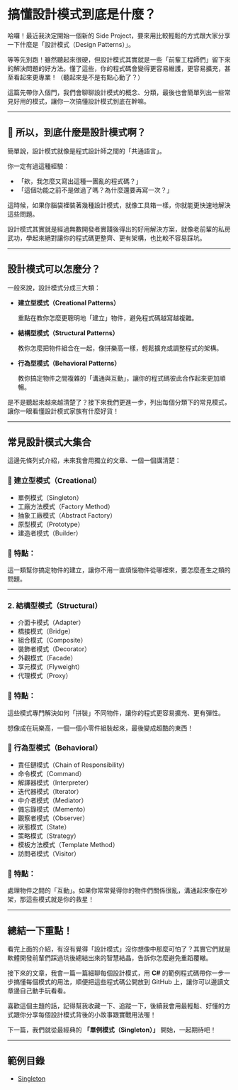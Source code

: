 # 搞懂設計模式到底是什麼？

哈囉！最近我決定開始一個新的 Side Project，要來用比較輕鬆的方式跟大家分享一下什麼是「設計模式（Design Patterns）」。

等等先別跑！雖然聽起來很硬，但設計模式其實就是一些「前輩工程師們」留下來的解決問題的好方法。懂了這些，你的程式碼會變得更容易維護，更容易擴充，甚至看起來更專業！（聽起來是不是有點心動了？）

這篇先帶你入個門，我們會聊聊設計模式的概念、分類，最後也會簡單列出一些常見好用的模式，讓你一次搞懂設計模式到底在幹嘛。

---

## 🧐 所以，到底什麼是設計模式啊？

簡單說，設計模式就像是程式設計師之間的「共通語言」。

你一定有過這種經驗：

- 「欸，我怎麼又寫出這種一團亂的程式碼？」
- 「這個功能之前不是做過了嗎？為什麼還要再寫一次？」

這時候，如果你腦袋裡裝著幾種設計模式，就像工具箱一樣，你就能更快速地解決這些問題。

設計模式其實就是經過無數開發者實踐後得出的好用解決方案，就像老前輩的私房武功，學起來絕對讓你的程式碼更整齊、更有架構，也比較不容易踩坑。

---

## 設計模式可以怎麼分？

一般來說，設計模式分成三大類：

- **建立型模式（Creational Patterns）**

    重點在教你怎麼更聰明地「建立」物件，避免程式碼越寫越複雜。
    
- **結構型模式（Structural Patterns）**

    教你怎麼把物件組合在一起，像拼樂高一樣，輕鬆擴充或調整程式的架構。
    
- **行為型模式（Behavioral Patterns）**

    教你搞定物件之間複雜的「溝通與互動」，讓你的程式碼彼此合作起來更加順暢。
    
是不是聽起來越來越清楚了？接下來我們更進一步，列出每個分類下的常見模式，讓你一眼看懂設計模式家族有什麼好貨！

---

## 常見設計模式大集合

這邊先條列式介紹，未來我會用獨立的文章、一個一個講清楚：

### 🚀 建立型模式（Creational）

- 單例模式（Singleton）
- 工廠方法模式（Factory Method）
- 抽象工廠模式（Abstract Factory）
- 原型模式（Prototype）
- 建造者模式（Builder）

### 📌 特點：

這一類幫你搞定物件的建立，讓你不用一直煩惱物件從哪裡來，要怎麼產生之類的問題。

---

### 2. 結構型模式（Structural）

- 介面卡模式（Adapter）
- 橋接模式（Bridge）
- 組合模式（Composite）
- 裝飾者模式（Decorator）
- 外觀模式（Facade）
- 享元模式（Flyweight）
- 代理模式（Proxy）

### 📌 特點：

這些模式專門解決如何「拼裝」不同物件，讓你的程式更容易擴充、更有彈性。

想像成在玩樂高，一個一個小零件組裝起來，最後變成超酷的東西！

### 🚦 行為型模式（Behavioral）

- 責任鏈模式（Chain of Responsibility）
- 命令模式（Command）
- 解譯器模式（Interpreter）
- 迭代器模式（Iterator）
- 中介者模式（Mediator）
- 備忘錄模式（Memento）
- 觀察者模式（Observer）
- 狀態模式（State）
- 策略模式（Strategy）
- 模板方法模式（Template Method）
- 訪問者模式（Visitor）

### 📌 特點：

處理物件之間的「互動」。如果你常常覺得你的物件們關係很亂，溝通起來像在吵架，那這些模式就是你的救星！

---

## 總結一下重點！

看完上面的介紹，有沒有覺得「設計模式」沒你想像中那麼可怕了？其實它們就是軟體開發前輩們踩過坑後總結出來的智慧結晶，告訴你怎麼避免重蹈覆轍。

接下來的文章，我會一篇一篇細聊每個設計模式，用 **C#** 的範例程式碼帶你一步一步搞懂每個模式的用法，順便把這些程式碼公開放到 GitHub 上，讓你可以邊讀文章邊自己動手玩看看。

喜歡這個主題的話，記得幫我收藏一下、追蹤一下，後續我會用最輕鬆、好懂的方式跟你分享每個設計模式背後的小故事跟實戰用法喔！

下一篇，我們就從最經典的 **「單例模式（Singleton）」** 開始，一起期待吧！

---

## 範例目錄

- [Singleton](./Singleton/README.md)
